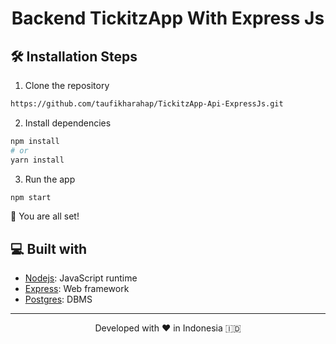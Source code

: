<h1 align="center">
  Backend TickitzApp With Express Js
</h1>

## 🛠️ Installation Steps

1. Clone the repository

```bash
https://github.com/taufikharahap/TickitzApp-Api-ExpressJs.git
```

2. Install dependencies

```bash
npm install
# or
yarn install
```

3. Run the app

```bash
npm start
```

🌟 You are all set!

## 💻 Built with

-   [Nodejs](https://nodejs.org/en): JavaScript runtime
-   [Express](https://expressjs.com/): Web framework
-   [Postgres](https://www.postgresql.org/): DBMS

<hr>
<p align="center">
Developed with ❤️ in Indonesia 	🇮🇩
</p>


